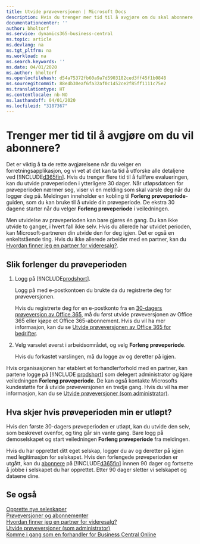 ```yaml
---
title: Utvide prøveversjonen | Microsoft Docs
description: Hvis du trenger mer tid til å avgjøre om du skal abonnere, kan du utvide prøveversjonen.
documentationcenter: ''
author: bholtorf
ms.service: dynamics365-business-central
ms.topic: article
ms.devlang: na
ms.tgt_pltfrm: na
ms.workload: na
ms.search.keywords: ''
ms.date: 04/01/2020
ms.author: bholtorf
ms.openlocfilehash: d54a75372fb60a9a7d5903182ced3ff45f1b0848
ms.sourcegitcommit: 88e4b30eaf6fa32af0c1452ce2f85ff1111c75e2
ms.translationtype: HT
ms.contentlocale: nb-NO
ms.lasthandoff: 04/01/2020
ms.locfileid: "3187367"
---
```

# <a name="need-more-time-to-decide-whether-to-subscribe"></a>Trenger mer tid til å avgjøre om du vil abonnere?
Det er viktig å ta de rette avgjørelsene når du velger en forretningsapplikasjon, og vi vet at det kan ta tid å utforske alle detaljene ved [!INCLUDE[d365fin](includes/d365fin_md.md)]. Hvis du trenger flere tid til å fullføre evalueringen, kan du utvide prøveperioden i ytterligere 30 dager. Når utløpsdatoen for prøveperioden nærmer seg, viser vi en melding som skal varsle deg når du logger deg på. Meldingen inneholder en kobling til **Forleng prøveperiode**-guiden, som du kan bruke til å utvide din prøveperiode. De ekstra 30 dagene starter når du velger **Forleng prøveperiode** i veiledningen.

Men utvidelse av prøveperioden kan bare gjøres én gang. Du kan ikke utvide to ganger, i hvert fall ikke selv. Hvis du allerede har utvidet perioden, kan Microsoft-partneren din utvide den for deg igjen. Det er også en enkeltstående ting. Hvis du ikke allerede arbeider med en partner, kan du [Hvordan finner jeg en partner for videresalg?](across-faq.md#findpartner).  

## <a name="to-extend-your-trial-period"></a>Slik forlenger du prøveperioden

1. Logg på [!INCLUDE[prodshort](includes/prodshort.md)].

    Logg på med e-postkontoen du brukte da du registrerte deg for prøveversjonen.  

    Hvis du registrerte deg for en e-postkonto fra en [30-dagers prøveversjon av Office 365](/microsoft-365/commerce/sign-up-for-office-365-trial), må du først utvide prøveversjonen av Office 365 eller kjøpe et Office 365-abonnement. Hvis du vil ha mer informasjon, kan du se [Utvide prøveversjonen av Office 365 for bedrifter](/microsoft-365/commerce/extend-your-trial).
2. Velg varselet øverst i arbeidsområdet, og velg **Forleng prøveperiode**.

    Hvis du forkastet varslingen, må du logge av og deretter på igjen.

Hvis organisasjonen har etablert et forhandlerforhold med en partner, kan partene logge på [!INCLUDE [prodshort](includes/prodshort.md)] som delegert administrator og kjøre veiledningen **Forleng prøveperiode**. De kan også kontakte Microsofts kundestøtte for å utvide prøveversjonen en tredje gang. Hvis du vil ha mer informasjon, kan du se [Utvide prøveversjoner (som administrator)](/dynamics365/business-central/dev-itpro/administration/tenant-administration#extending-trials).  

## <a name="what-happens-if-my-trial-period-is-expired"></a>Hva skjer hvis prøveperioden min er utløpt?

Hvis den første 30-dagers prøveperioden er utløpt, kan du utvide den selv, som beskrevet ovenfor, og ting går sin vante gang. Bare logg på demoselskapet og start veiledningen **Forleng prøveperiode** fra meldingen.  

Hvis du har opprettet ditt eget selskap, logger du av og deretter på igjen med legitimasjon for selskapet. Hvis den forlengede prøveperioden er utgått, kan du [abonnere](https://go.microsoft.com/fwlink/?linkid=828659) på [!INCLUDE[d365fin](includes/d365fin_md.md)] innnen 90 dager og fortsette å jobbe i selskapet du har opprettet. Etter 90 dager sletter vi selskapet og dataene dine.  

## <a name="see-also"></a>Se også

[Opprette nye seleskaper](about-new-company.md)  
[Prøveversjoner og abonnementer](across-preview.md)  
[Hvordan finner jeg en partner for videresalg?](across-faq.md#findpartner)  
[Utvide prøveversjoner (som administrator)](/dynamics365/business-central/dev-itpro/administration/tenant-administration#extending-trials)  
[Komme i gang som en forhandler for Business Central Online](/dynamics365/business-central/dev-itpro/administration/get-started-online)  
